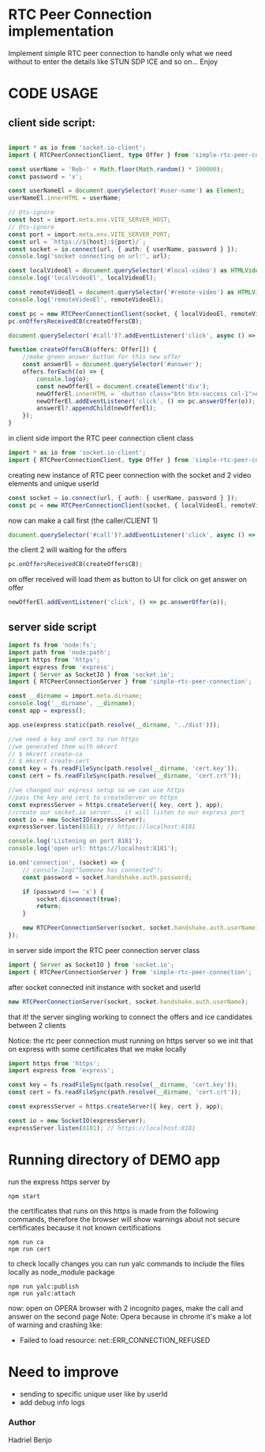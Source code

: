 
# RTC Peer Connection implementation

Implement simple RTC peer connection to handle only what we need without to enter the details like STUN SDP ICE and so on...
Enjoy 

# CODE USAGE

## client side script: 
```typescript

import * as io from 'socket.io-client';
import { RTCPeerConnectionClient, type Offer } from 'simple-rtc-peer-connection';

const userName = 'Rob-' + Math.floor(Math.random() * 100000);
const password = 'x';

const userNameEl = document.querySelector('#user-name') as Element;
userNameEl.innerHTML = userName;

// @ts-ignore
const host = import.meta.env.VITE_SERVER_HOST;
// @ts-ignore
const port = import.meta.env.VITE_SERVER_PORT;
const url = `https://${host}:${port}/`;
const socket = io.connect(url, { auth: { userName, password } });
console.log('socket connecting on url:', url);

const localVideoEl = document.querySelector('#local-video') as HTMLVideoElement;
console.log('localVideoEl', localVideoEl);

const remoteVideoEl = document.querySelector('#remote-video') as HTMLVideoElement;
console.log('remoteVideoEl', remoteVideoEl);

const pc = new RTCPeerConnectionClient(socket, { localVideoEl, remoteVideoEl, userId: userName });
pc.onOffersReceivedCB(createOffersCB);

document.querySelector('#call')?.addEventListener('click', async () => pc.call());

function createOffersCB(offers: Offer[]) {
    //make green answer button for this new offer
    const answerEl = document.querySelector('#answer');
    offers.forEach((o) => {
        console.log(o);
        const newOfferEl = document.createElement('div');
        newOfferEl.innerHTML = `<button class="btn btn-success col-1">Answer ${o.offererUserName}</button>`;
        newOfferEl.addEventListener('click', () => pc.answerOffer(o));
        answerEl?.appendChild(newOfferEl);
    });
}
```
in client side import the RTC peer connection client class
```typescript
import * as io from 'socket.io-client';
import { RTCPeerConnectionClient, type Offer } from 'simple-rtc-peer-connection';
```

creating new instance of RTC peer connection with the socket and 2 video elements and unique userId 
```typescript
const socket = io.connect(url, { auth: { userName, password } });
const pc = new RTCPeerConnectionClient(socket, { localVideoEl, remoteVideoEl, userId: userName });
```

now can make a call first (the caller/CLIENT 1)
```typescript
document.querySelector('#call')?.addEventListener('click', async () => pc.call());
```

the client 2 will waiting for the offers 
```typescript
pc.onOffersReceivedCB(createOffersCB);
```

on offer received will load them as button to UI for click on get answer on offer
```typescript
newOfferEl.addEventListener('click', () => pc.answerOffer(o));
```


## server side script
```typescript
import fs from 'node:fs';
import path from 'node:path';
import https from 'https';
import express from 'express';
import { Server as SocketIO } from 'socket.io';
import { RTCPeerConnectionServer } from 'simple-rtc-peer-connection';

const __dirname = import.meta.dirname;
console.log('__dirname', __dirname);
const app = express();

app.use(express.static(path.resolve(__dirname, '../dist')));

//we need a key and cert to run https
//we generated them with mkcert
// $ mkcert create-ca
// $ mkcert create-cert
const key = fs.readFileSync(path.resolve(__dirname, 'cert.key'));
const cert = fs.readFileSync(path.resolve(__dirname, 'cert.crt'));

//we changed our express setup so we can use https
//pass the key and cert to createServer on https
const expressServer = https.createServer({ key, cert }, app);
//create our socket.io server... it will listen to our express port
const io = new SocketIO(expressServer);
expressServer.listen(8181); // https://localhost:8181

console.log('Listening on port 8181');
console.log('open url: https://localhost:8181');

io.on('connection', (socket) => {
    // console.log("Someone has connected");
    const password = socket.handshake.auth.password;

    if (password !== 'x') {
        socket.disconnect(true);
        return;
    }

    new RTCPeerConnectionServer(socket, socket.handshake.auth.userName);
});
```

in server side import the RTC peer connection server class
```typescript
import { Server as SocketIO } from 'socket.io';
import { RTCPeerConnectionServer } from 'simple-rtc-peer-connection';
```

after socket connected init instance with socket and userId
```typescript
new RTCPeerConnectionServer(socket, socket.handshake.auth.userName);
```

that it! the server singling working to connect the offers and ice candidates between 2 clients

Notice: the rtc peer connection must running on https server so we init that on express with some certificates that we make locally
```typescript
import https from 'https';
import express from 'express';

const key = fs.readFileSync(path.resolve(__dirname, 'cert.key'));
const cert = fs.readFileSync(path.resolve(__dirname, 'cert.crt'));

const expressServer = https.createServer({ key, cert }, app);

const io = new SocketIO(expressServer);
expressServer.listen(8181); // https://localhost:8181

```

# Running directory of DEMO app

run the express https server by

```
npm start
```

the certificates that runs on this https is made from the following commands, therefore the browser will show warnings about not secure certificates because it not known certifications
```
npm run ca
npm run cert
```

to check locally changes you can run yalc commands to include the files locally as node_module package
```
npm run yalc:publish
npm run yalc:attach
```

now: open on OPERA browser with 2 incognito pages, make the call and answer on the second page
Note: Opera because in chrome it's make a lot of warning and crashing like:
* Failed to load resource: net::ERR_CONNECTION_REFUSED

# Need to improve 
* sending to specific unique user like by userId
* add debug info logs

### Author 
Hadriel Benjo